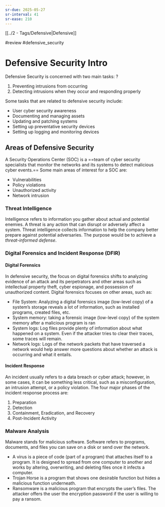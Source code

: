 ```yaml
---
sr-due: 2025-05-27
sr-interval: 41
sr-ease: 210
---
```

[[../2 - Tags/Defensive|Defensive]]

#review 
#defensive_security
# Defensive Security Intro

Defensive Security is concerned with two main tasks:
?
1. Preventing intrusions from occurring
2. Detecting intrusions when they occur and responding properly
<!--SR:!2025-05-21,26,210--> 

Some tasks that are related to defensive security include:
- User cyber security awareness
- Documenting and managing assets
- Updating and patching systems
- Setting up preventative security devices
- Setting up logging and monitoring devices

## Areas of Defensive Security

A Security Operations Center (SOC) is a ==team of cyber security specialists that monitor the networks and its systems to detect malicious cyber events.== Some main areas of interest for a SOC are:
<!--SR:!2025-06-07,27,190-->

- Vulnerabilities
- Policy violations
- Unauthorized activity
- Network intrusion
### Threat Intelligence

Intelligence refers to information you gather about actual and potential enemies. A threat is any action that can disrupt or adversely affect a system. Threat intelligence collects information to help the company better prepare against potential adversaries. The purpose would be to achieve a *threat-informed defense*.

### Digital Forensics and Incident Response (DFIR)

#### Digital Forensics

In defensive security, the focus on digital forensics shifts to analyzing evidence of an attack and its perpetrators and other areas such as intellectual property theft, cyber espionage, and possession of unauthorized content. Digital forensics focuses on other areas, such as:

- File System: Analyzing a digital forensics image (low-level copy) of a system’s storage reveals a lot of information, such as installed programs, created files, etc.
- System memory: taking a forensic image (low-level copy) of the system memory after a malicious program is ran
- System logs: Log files provide plenty of information about what happened on a system. Even if the attacker tries to clear their traces, some traces will remain.
- Network logs: Logs of the network packets that have traversed a network would help answer more questions about whether an attack is occurring and what it entails.

#### Incident Response

An incident usually refers to a data breach or cyber attack; however, in some cases, it can be something less critical, such as a misconfiguration, an intrusion attempt, or a policy violation. The four major phases of the incident response process are:

1. Preparation
2. Detection
3. Containment, Eradication, and Recovery
4. Post-Incident Activity

### Malware Analysis

Malware stands for malicious software. Software refers to programs, documents, and files you can save on a disk or send over the network.

- A virus is a piece of code (part of a program) that attaches itself to a program. It is designed to spread from one computer to another and works by altering, overwriting, and deleting files once it infects a computer.
- Trojan Horse is a program that shows one desirable function but hides a malicious function underneath.
- Ransomware is a malicious program that encrypts the user’s files. The attacker offers the user the encryption password if the user is willing to pay a ransom.